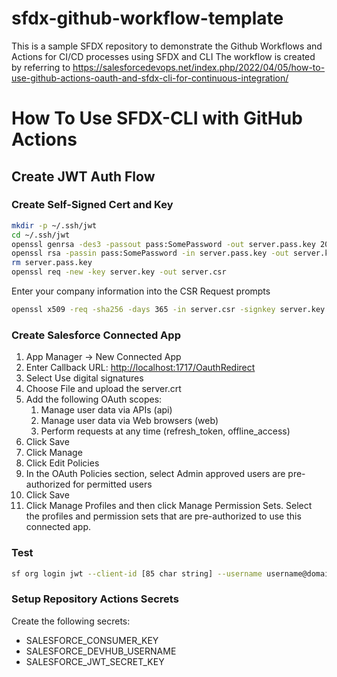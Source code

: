 # sfdx-github-workflow-template
This is a sample SFDX repository to demonstrate the Github Workflows and Actions for CI/CD processes using SFDX and CLI
The workflow is created by referring to https://salesforcedevops.net/index.php/2022/04/05/how-to-use-github-actions-oauth-and-sfdx-cli-for-continuous-integration/

# How To Use SFDX-CLI with GitHub Actions

## Create JWT Auth Flow

### Create Self-Signed Cert and Key

```bash
mkdir -p ~/.ssh/jwt
cd ~/.ssh/jwt
openssl genrsa -des3 -passout pass:SomePassword -out server.pass.key 2048
openssl rsa -passin pass:SomePassword -in server.pass.key -out server.key
rm server.pass.key
openssl req -new -key server.key -out server.csr
```

Enter your company information into the CSR Request prompts

```bash
openssl x509 -req -sha256 -days 365 -in server.csr -signkey server.key -out server.crt
```
### Create Salesforce Connected App

1. App Manager -> New Connected App
1. Enter Callback URL: <http://localhost:1717/OauthRedirect>
1. Select Use digital signatures
1. Choose File and upload the server.crt
1. Add the following OAuth scopes:
    1. Manage user data via APIs (api)
    1. Manage user data via Web browsers (web)
    1. Perform requests at any time (refresh_token, offline_access)
1. Click Save
1. Click Manage
1. Click Edit Policies
1. In the OAuth Policies section, select Admin approved users are pre-authorized for permitted users
1. Click Save
1. Click Manage Profiles and then click Manage Permission Sets. Select the profiles and permission sets that are pre-authorized to use this connected app.

### Test

```bash
sf org login jwt --client-id [85 char string] --username username@domain.com --jwt-key-file /home/username/.ssh/jwt/server.key --set-default-dev-hub --alias devjwt
```

### Setup Repository Actions Secrets

Create the following secrets:

* SALESFORCE_CONSUMER_KEY
* SALESFORCE_DEVHUB_USERNAME
* SALESFORCE_JWT_SECRET_KEY
